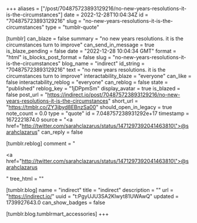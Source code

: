 +++
aliases = ["/post/704875723893129216/no-new-years-resolutions-it-is-the-circumstances"]
date = 2022-12-28T10:04:34Z
id = "704875723893129216"
slug = "no-new-years-resolutions-it-is-the-circumstances"
type = "tumblr-quote"

[tumblr]
can_blaze = false
summary = "no new years resolutions. it is the circumstances turn to improve"
can_send_in_message = true
is_blaze_pending = false
date = "2022-12-28 10:04:34 GMT"
format = "html"
is_blocks_post_format = false
slug = "no-new-years-resolutions-it-is-the-circumstances"
blog_name = "indirect"
id_string = "704875723893129216"
text = "no new years resolutions. it is the circumstances turn to improve"
interactability_blaze = "everyone"
can_like = false
interactability_reblog = "everyone"
can_reblog = false
state = "published"
reblog_key = "1jDPpmSm"
display_avatar = true
is_blazed = false
post_url = "https://indirect.io/post/704875723893129216/no-new-years-resolutions-it-is-the-circumstances"
short_url = "https://tmblr.co/ZY3jbyd8EBnzSa00"
should_open_in_legacy = true
note_count = 0.0
type = "quote"
id = 7.048757238931292e+17
timestamp = 1672221874.0
source = "<a href=\"http://twitter.com/sarahclazarus/status/1471297392041463810\">@sarahclazarus</a>"
can_reply = false

[tumblr.reblog]
comment = "<p><a href=\"http://twitter.com/sarahclazarus/status/1471297392041463810\">@sarahclazarus</a></p>"
tree_html = ""

[tumblr.blog]
name = "indirect"
title = "indirect"
description = ""
url = "https://indirect.io/"
uuid = "t:PgyUJU3SA2Klwyt81UWAwQ"
updated = 1739927643.0
can_show_badges = false

[tumblr.blog.tumblrmart_accessories]
+++

